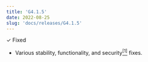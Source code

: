 ```yaml
---
title: 'G4.1.5'
date: 2022-08-25
slug: 'docs/releases/G4.1.5'
---
```


✓ Fixed

- Various stability, functionality, and security[<sup>[1]</sup>](https://www.mozilla.org/en-US/security/advisories/mfsa2022-35/) fixes.

